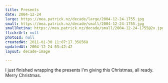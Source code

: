 ```yaml
---
title: Presents
date: 2004-12-24
large: https://mea.patrick.nz/decade/large/2004-12-24-1755.jpg
small: https://mea.patrick.nz/decade/small/2004-12-24-1755.jpg
smallRetina: https://mea.patrick.nz/decade/small/2004-12-24-1755@2x.jpg
flickrUrl: null
photoId: null
createdAt: 2011-01-30 11:07:17.358568
updatedAt: 2004-12-24 03:42:42
layout: decade-image

---
```

I just finished wrapping the presents I'm giving this Christmas, all ready. Merry Christmas.
